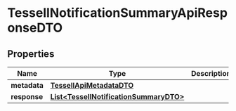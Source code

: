 

# TessellNotificationSummaryApiResponseDTO


## Properties

Name | Type | Description | Notes
------------ | ------------- | ------------- | -------------
**metadata** | [**TessellApiMetadataDTO**](TessellApiMetadataDTO.md) |  |  [optional]
**response** | [**List&lt;TessellNotificationSummaryDTO&gt;**](TessellNotificationSummaryDTO.md) |  |  [optional]



